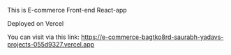 This is E-commerce  Front-end React-app 

Deployed on Vercel

You can visit via this link: https://e-commerce-bagtko8rd-saurabh-yadavs-projects-055d9327.vercel.app
